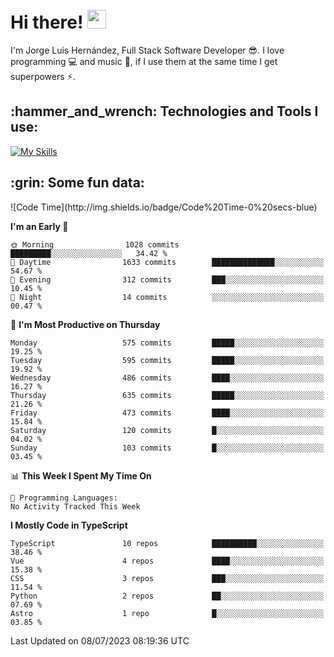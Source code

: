 <h1 align="left">
 <abc>
  <br>Hi there! <img src="https://user-images.githubusercontent.com/42378118/110234147-e3259600-7f4e-11eb-95be-0c4047144dea.gif" width="30"><br>
 </abc>
</h1>

I'm Jorge Luis Hernández, Full Stack Software Developer :sunglasses:. I love programming :computer: and music :musical_score:, if I use them at the same time I get superpowers :zap:. 


<h2 align="left">:hammer_and_wrench: Technologies and Tools I use:</h2>

[![My Skills](https://skillicons.dev/icons?i=js,ts,html,css,py,vue,react,next,nest,postgres,mysql)](https://skillicons.dev)

<h2 align="left">:grin: Some fun data:</h2>
<!--START_SECTION:waka-->
![Code Time](http://img.shields.io/badge/Code%20Time-0%20secs-blue)

**I'm an Early 🐤** 

```text
🌞 Morning                1028 commits        █████████░░░░░░░░░░░░░░░░   34.42 % 
🌆 Daytime                1633 commits        ██████████████░░░░░░░░░░░   54.67 % 
🌃 Evening                312 commits         ███░░░░░░░░░░░░░░░░░░░░░░   10.45 % 
🌙 Night                  14 commits          ░░░░░░░░░░░░░░░░░░░░░░░░░   00.47 % 
```
📅 **I'm Most Productive on Thursday** 

```text
Monday                   575 commits         █████░░░░░░░░░░░░░░░░░░░░   19.25 % 
Tuesday                  595 commits         █████░░░░░░░░░░░░░░░░░░░░   19.92 % 
Wednesday                486 commits         ████░░░░░░░░░░░░░░░░░░░░░   16.27 % 
Thursday                 635 commits         █████░░░░░░░░░░░░░░░░░░░░   21.26 % 
Friday                   473 commits         ████░░░░░░░░░░░░░░░░░░░░░   15.84 % 
Saturday                 120 commits         █░░░░░░░░░░░░░░░░░░░░░░░░   04.02 % 
Sunday                   103 commits         █░░░░░░░░░░░░░░░░░░░░░░░░   03.45 % 
```


📊 **This Week I Spent My Time On** 

```text
💬 Programming Languages: 
No Activity Tracked This Week
```

**I Mostly Code in TypeScript** 

```text
TypeScript               10 repos            ██████████░░░░░░░░░░░░░░░   38.46 % 
Vue                      4 repos             ████░░░░░░░░░░░░░░░░░░░░░   15.38 % 
CSS                      3 repos             ███░░░░░░░░░░░░░░░░░░░░░░   11.54 % 
Python                   2 repos             ██░░░░░░░░░░░░░░░░░░░░░░░   07.69 % 
Astro                    1 repo              █░░░░░░░░░░░░░░░░░░░░░░░░   03.85 % 
```




 Last Updated on 08/07/2023 08:19:36 UTC
<!--END_SECTION:waka-->
